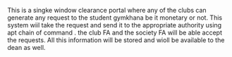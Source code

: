 

This is a singke window clearance portal where any of the clubs can generate any request to the student gymkhana be it monetary or not. This system wiil take the request and send it to the appropriate authority using apt chain of command . the club FA and the society FA will be able accept the requests.
All this information will be stored and wioll be available to the dean as well. 
